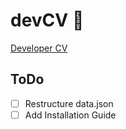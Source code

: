 # devCV :construction:
[Developer CV](https://uditvasu.net/devCV/)

## ToDo
- [ ] Restructure data.json
- [ ] Add Installation Guide
